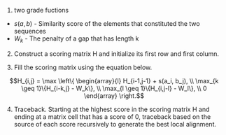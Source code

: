 1. two grade fuctions
- $s(a,b)$ - Similarity score of the elements that constituted the two sequences
- $W_{k}$ - The penalty of a gap that has length k

2. Construct a scoring matrix H and initialize its first row and first column.
   
4. Fill the scoring matrix using the equation below.
```math
H_{i,j} = \max \left\{
\begin{array}{l}
H_{i-1,j-1} + s(a_i, b_j), \\
\max_{k \geq 1}\{H_{i-k,j} - W_k\}, \\
\max_{l \geq 1}\{H_{i,j-l} - W_l\}, \\
0
\end{array}
\right.
```
4. Traceback. Starting at the highest score in the scoring matrix H and ending at a matrix cell that has a score of 0, traceback based on the source of each score recursively to generate the best local alignment.
